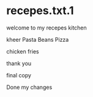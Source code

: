 # recepes.txt.1

welcome to my recepes kitchen

kheer
Pasta
Beans
Pizza

chicken fries


thank you

final copy

Done my changes
